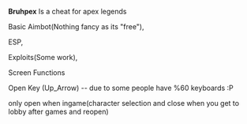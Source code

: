 <b>Bruhpex</b>
Is a cheat for apex legends 

Basic Aimbot(Nothing fancy as its "free"),

ESP,

Exploits(Some work),

Screen Functions

Open Key (Up_Arrow) -- due to some people have %60 keyboards :P

only open when ingame(character selection and close when you get to lobby after games and reopen)
